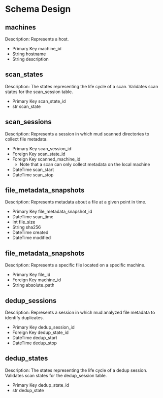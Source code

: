 # Schema Design

## machines

Description:
Represents a host.

- Primary Key machine_id
- String hostname
- String description

## scan_states

Description:
The states representing the life cycle of a scan. Validates scan states for the scan_session table.

- Primary Key scan_state_id
- str scan_state

## scan_sessions

Description:
Represents a session in which mud scanned directories to collect file metadata.

- Primary Key scan_session_id
- Foreign Key scan_state_id
- Foreign Key scanned_machine_id
  - Note that a scan can only collect metadata on the local machine
- DateTime scan_start
- DateTime scan_stop

## file_metadata_snapshots

Description:
Represents metadata about a file at a given point in time.

- Primary Key file_metadata_snapshot_id
- DateTime scan_time
- Int file_size
- String sha256
- DateTime created
- DateTime modified

## file_metadata_snapshots

Description:
Represents a specific file located on a specific machine.

- Primary Key file_id
- Foreign Key machine_id
- String absolute_path

## dedup_sessions

Description:
Represents a session in which mud analyzed file metadata to identify duplicates.

- Primary Key dedup_session_id
- Foreign Key dedup_state_id
- DateTime dedup_start
- DateTime dedup_stop

## dedup_states

Description:
The states representing the life cycle of a dedup session. Validates scan states for the dedup_session table.

- Primary Key dedup_state_id
- str dedup_state

